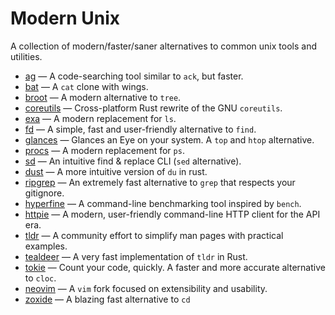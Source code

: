 # Modern Unix

A collection of modern/faster/saner alternatives to common unix tools and utilities.

* [ag](https://github.com/ggreer/the_silver_searcher) — A code-searching tool similar to `ack`, but faster.
* [bat](https://github.com/sharkdp/bat) — A `cat` clone with wings.
* [broot](https://github.com/Canop/broot) — A modern alternative to `tree`.
* [coreutils](https://github.com/uutils/coreutils) — Cross-platform Rust rewrite of the GNU `coreutils`.
* [exa](https://github.com/ogham/exa) — A modern replacement for `ls`.
* [fd](https://github.com/sharkdp/fd) — A simple, fast and user-friendly alternative to `find`.
* [glances](https://github.com/nicolargo/glances) — Glances an Eye on your system. A `top` and `htop` alternative.
* [procs](https://github.com/dalance/procs) — A modern replacement for `ps`.
* [sd](https://github.com/chmln/sd) — An intuitive find & replace CLI (`sed` alternative).
* [dust](https://github.com/bootandy/dust) — A more intuitive version of `du` in rust.
* [ripgrep](https://github.com/BurntSushi/ripgrep) — An extremely fast alternative to `grep` that respects your gitignore. 
* [hyperfine](https://github.com/sharkdp/hyperfine) — A command-line benchmarking tool inspired by `bench`.
* [httpie](https://github.com/httpie/httpie) — A modern, user-friendly command-line HTTP client for the API era.
* [tldr](https://github.com/tldr-pages/tldr) — A community effort to simplify man pages with practical examples. 
* [tealdeer](https://github.com/dbrgn/tealdeer) — A very fast implementation of `tldr` in Rust.
* [tokie](https://github.com/XAMPPRocky/tokei) — Count your code, quickly. A faster and more accurate alternative to `cloc`.
* [neovim](https://github.com/neovim/neovim) — A `vim` fork focused on extensibility and usability.
* [zoxide](https://github.com/ajeetdsouza/zoxide) — A blazing fast alternative to `cd`

